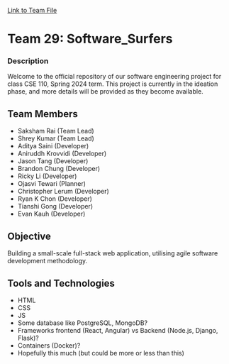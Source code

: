 

[Link to Team File](admin/team.md)

# Team 29: Software_Surfers 

### Description
Welcome to the official repository of our software engineering project for class CSE 110, Spring 2024 term. This project is currently in the ideation phase, and more details will be provided as they become available.

## Team Members
- Saksham Rai (Team Lead)
- Shrey Kumar (Team Lead)
- Aditya Saini (Developer)
- Aniruddh Krovvidi (Developer)
- Jason Tang (Developer)
- Brandon Chung (Developer)
- Ricky Li (Developer)
- Ojasvi Tewari (Planner)
- Christopher Lerum (Developer)
- Ryan K Chon (Developer)
- Tianshi Gong (Developer)
- Evan Kauh (Developer) 

## Objective
Building a small-scale full-stack web application, utilising agile software development methodology. 

## Tools and Technologies
- HTML
- CSS
- JS
- Some database like PostgreSQL, MongoDB?
- Frameworks frontend (React, Angular) vs Backend (Node.js, Django, Flask)?
- Containers (Docker)?
- Hopefully this much (but could be more or less than this)


